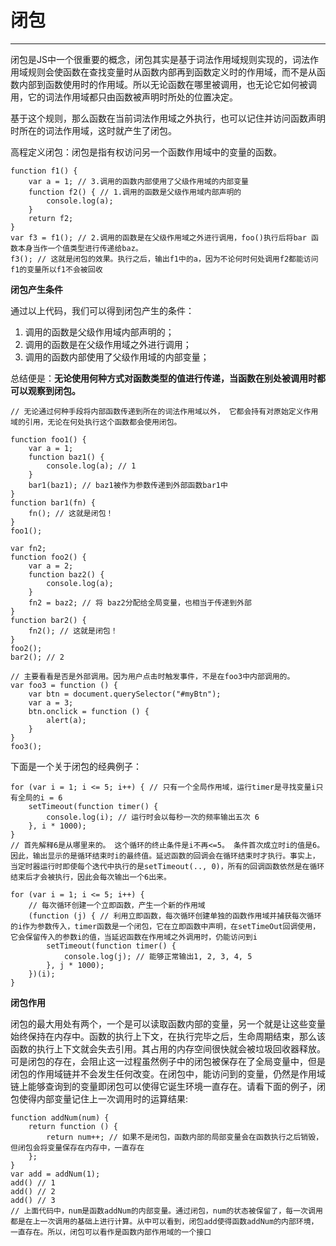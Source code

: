 # 闭包 #


----------

闭包是JS中一个很重要的概念，闭包其实是基于词法作用域规则实现的，词法作用域规则会使函数在查找变量时从函数内部再到函数定义时的作用域，而不是从函数内部到函数使用时的作用域。所以无论函数在哪里被调用，也无论它如何被调用，它的词法作用域都只由函数被声明时所处的位置决定。

基于这个规则，那么函数在当前词法作用域之外执行，也可以记住并访问函数声明时所在的词法作用域，这时就产生了闭包。

高程定义闭包：闭包是指有权访问另一个函数作用域中的变量的函数。

	function f1() {
        var a = 1; // 3.调用的函数内部使用了父级作用域的内部变量
        function f2() { // 1.调用的函数是父级作用域内部声明的
            console.log(a);
        }
        return f2;
    }
    var f3 = f1(); // 2.调用的函数是在父级作用域之外进行调用，foo()执行后将bar 函数本身当作一个值类型进行传递给baz。
    f3(); // 这就是闭包的效果。执行之后，输出f1中的a，因为不论何时何处调用f2都能访问f1的变量所以f1不会被回收

**闭包产生条件**

通过以上代码，我们可以得到闭包产生的条件：

1. 调用的函数是父级作用域内部声明的；
2. 调用的函数是在父级作用域之外进行调用；
3. 调用的函数内部使用了父级作用域的内部变量；

总结便是：**无论使用何种方式对函数类型的值进行传递，当函数在别处被调用时都可以观察到闭包。**

	// 无论通过何种手段将内部函数传递到所在的词法作用域以外， 它都会持有对原始定义作用域的引用，无论在何处执行这个函数都会使用闭包。

	function foo1() {
        var a = 1;
        function baz1() {
            console.log(a); // 1
        }
        bar1(baz1); // baz1被作为参数传递到外部函数bar1中
    }
    function bar1(fn) {
        fn(); // 这就是闭包！
    }
    foo1();

    var fn2;
    function foo2() {
        var a = 2;
        function baz2() {
            console.log(a);
        }
        fn2 = baz2; // 将 baz2分配给全局变量，也相当于传递到外部
    }
    function bar2() {
        fn2(); // 这就是闭包！
    }
    foo2();
    bar2(); // 2

    // 主要看看是否是外部调用。因为用户点击时触发事件，不是在foo3中内部调用的。
    var foo3 = function () {
        var btn = document.querySelector("#myBtn");
        var a = 3;
        btn.onclick = function () {
            alert(a);
        }
    }
    foo3();

下面是一个关于闭包的经典例子：

	for (var i = 1; i <= 5; i++) { // 只有一个全局作用域，运行timer是寻找变量i只有全局的i = 6
        setTimeout(function timer() {
            console.log(i); // 运行时会以每秒一次的频率输出五次 6
        }, i * 1000);
    }
	// 首先解释6是从哪里来的。 这个循环的终止条件是i不再<=5。 条件首次成立时i的值是6。因此，输出显示的是循环结束时i的最终值。延迟函数的回调会在循环结束时才执行。事实上，当定时器运行时即使每个迭代中执行的是setTimeout(.., 0)，所有的回调函数依然是在循环结束后才会被执行，因此会每次输出一个6出来。

	for (var i = 1; i <= 5; i++) { 
		// 每次循环创建一个立即函数，产生一个新的作用域
        (function (j) { // 利用立即函数，每次循环创建单独的函数作用域并捕获每次循环的i作为参数传入，timer函数是一个闭包，它在立即函数中声明，在setTimeOut回调使用，它会保留传入的参数i的值，当延迟函数在作用域之外调用时，仍能访问到i
            setTimeout(function timer() {
                console.log(j); // 能够正常输出1, 2, 3, 4, 5
            }, j * 1000);
        })(i);
    }

**闭包作用**

闭包的最大用处有两个，一个是可以读取函数内部的变量，另一个就是让这些变量始终保持在内存中。函数的执行上下文，在执行完毕之后，生命周期结束，那么该函数的执行上下文就会失去引用。其占用的内存空间很快就会被垃圾回收器释放。可是闭包的存在，会阻止这一过程虽然例子中的闭包被保存在了全局变量中，但是闭包的作用域链并不会发生任何改变。在闭包中，能访问到的变量，仍然是作用域链上能够查询到的变量即闭包可以使得它诞生环境一直存在。请看下面的例子，闭包使得内部变量记住上一次调用时的运算结果:

    function addNum(num) {
        return function () {
            return num++; // 如果不是闭包，函数内部的局部变量会在函数执行之后销毁，但闭包会将变量保存在内存中，一直存在
        };
    }
    var add = addNum(1);
    add() // 1
    add() // 2
    add() // 3
    // 上面代码中，num是函数addNum的内部变量。通过闭包，num的状态被保留了，每一次调用都是在上一次调用的基础上进行计算。从中可以看到，闭包add使得函数addNum的内部环境，一直存在。所以，闭包可以看作是函数内部作用域的一个接口

